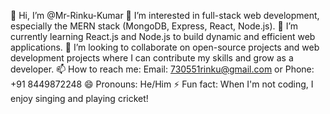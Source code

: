 👋 Hi, I’m @Mr-Rinku-Kumar
👀 I’m interested in full-stack web development, especially the MERN stack (MongoDB, Express, React, Node.js).
🌱 I’m currently learning React.js and Node.js to build dynamic and efficient web applications.
💞️ I’m looking to collaborate on open-source projects and web development projects where I can contribute my skills and grow as a developer.
📫 How to reach me: Email: 730551rinku@gmail.com or Phone: +91 8449872248
😄 Pronouns: He/Him
⚡ Fun fact: When I'm not coding, I enjoy singing and playing cricket!

<!---
Mr-Rinku-Kumar/Mr-Rinku-Kumar is a ✨ special ✨ repository because its `README.md` (this file) appears on your GitHub profile.
You can click the Preview link to take a look at your changes.
--->

